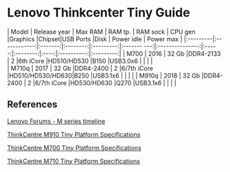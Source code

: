 # Lenovo Thinkcenter Tiny Guide

| Model    | Release year | Max RAM | RAM tp.  | RAM sock  | CPU gen     |Graphics         |Chipset|USB Ports |Disk  | Power idle | Power max |
|:---------|:------------:|:-------:|:--------:|:---------:|:------- ---:|:---------------:|:-----:|:--------:|:----:|:----------:|:---------:|
| M700     | 2016         | 32 Gb   |DDR4-2133 | 2         |6th iCore    |HD510/HD530      |B150   |USB3.0x6  |      |            |           |   
| M710q    | 2017         | 32 Gb   |DDR4-2400 | 2         |6/7th iCore  |HD510/HD530/HD630|B250   |USB3.1x6  |      |            |           |
| M910q    | 2018         | 32 Gb   |DDR4-2400 | 2         |6/7th iCore  |HD530/HD630      |Q270   |USB3.1x6  |      |            |           |   


## References

[Lenovo Forums - M series timeline](https://forums.lenovo.com/t5/ThinkCentre-A-E-M-S-Series/M-series-timeline-2017/m-p/5076249)

[ThinkCentre M910 Tiny Platform Specifications](https://psref.lenovo.com/syspool/Sys/PDF/ThinkCentre/ThinkCentre_M910_Tiny/ThinkCentre_M910_Tiny_Spec.pdf)

[ThinkCentre M700 Tiny Platform Specifications](https://psref.lenovo.com/syspool/Sys/PDF/ThinkCentre/ThinkCentre_M700_Tiny/ThinkCentre_M700_Tiny_Spec.PDF)

[ThinkCentre M710 Tiny Platform Specifications](https://psref.lenovo.com/syspool/Sys/PDF/ThinkCentre/ThinkCentre_M710_Tiny/ThinkCentre_M710_Tiny_Spec.pdf)